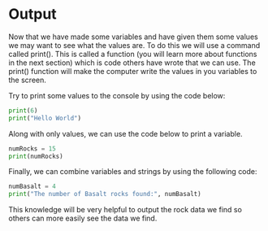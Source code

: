 # Output

Now that we have made some variables and have given them some values we may want to see what the values are. To do this we will use a command called print(). This is called a function (you will learn more about functions in the next section) which is code others have wrote that we can use. The print() function will make the computer write the values in you variables to the screen.

Try to print some values to the console by using the code below:

```python
print(6)
print("Hello World")
```

Along with only values, we can use the code below to print a variable.

```python
numRocks = 15
print(numRocks)
```

Finally, we can combine variables and strings by using the following code:

```python
numBasalt = 4
print("The number of Basalt rocks found:", numBasalt)
```

This knowledge will be very helpful to output the rock data we find so others can more easily see the data we find.
